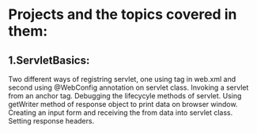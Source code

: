 # Projects and the topics covered in them:
## 1.ServletBasics:
Two different ways of registring servlet, one using <servlet> tag in web.xml and second using @WebConfig annotation on servlet class.
Invoking a servlet from an anchor tag.
Debugging the lifecycyle methods of servlet.
Using getWriter method of response object to print data on browser window.
Creating an input form and receiving the from data into servlet class.
Setting response headers.
